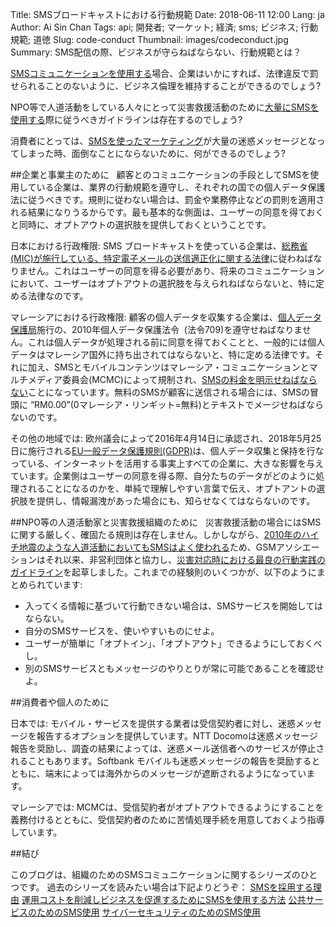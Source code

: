 Title: SMSブロードキャストにおける行動規範
Date: 2018-06-11 12:00
Lang: ja
Author: Ai Sin Chan
Tags: api; 開発者; マーケット; 経済; sms; ビジネス; 行動規範; 道徳
Slug: code-conduct
Thumbnail: images/codeconduct.jpg
Summary: SMS配信の際、ビジネスが守らねばならない、行動規範とは？　



[SMSコミュニケーションを使用する](https://www.xoxzo.com/ja/about/sms-api/)場合、企業はいかにすれば、法律違反で罰せられることのないように、ビジネス倫理を維持することができるのでしょう?

NPO等で人道活動をしている人々にとって災害救援活動のために[大量にSMSを使用する](https://www.xoxzo.com/ja/about/sms-api/)際に従うべきガイドラインは存在するのでしょう? 

消費者にとっては、[SMSを使ったマーケティング](https://www.xoxzo.com/ja/about/sms-api/)が大量の迷惑メッセージとなってしまった時、面倒なことにならないために、何ができるのでしょう?

##企業と事業主のために
 
顧客とのコミュニケーションの手段としてSMSを使用している企業は、業界の行動規範を遵守し、それぞれの国での個人データ保護法に従うべきです。規則に従わない場合は、罰金や業務停止などの罰則を適用される結果になりうるからです。最も基本的な側面は、ユーザーの同意を得ておくと同時に、オプトアウトの選択肢を提供しておくということです。

日本における行政権限: 
SMS ブロードキャストを使っている企業は、[総務省(MIC)が施行している、特定電子メールの送信適正化に関する法律](http://www.soumu.go.jp/main_sosiki/joho_tsusin/d_syohi/m_mail.html?)に従わねばなりません。これはユーザーの同意を得る必要があり、将来のコミュニケーションにおいて、ユーザーはオプトアウトの選択肢を与えられねばならないと、特に定める法律なのです。

マレーシアにおける行政権限: 
顧客の個人データを収集する企業は、[個人データ保護局](http://www.pdp.gov.my/index.php/en/)施行の、2010年個人データ保護法令  (法令709)を遵守せねばなりません。これは個人データが処理される前に同意を得ておくことと、一般的には個人データはマレーシア国外に持ち出されてはならないと、特に定める法律です。それに加え、SMSとモバイルコンテンツはマレーシア・コミュニケーションとマルチメディア委員会(MCMC)によって規制され、[SMSの料金を明示せねばならない](https://www.skmm.gov.my/skmmgovmy/files/attachments/825138GuidelinesMobileContent.pdf)ことになっています。無料のSMSが顧客に送信される場合には、SMSの冒頭に “RM0.00”(0マレーシア・リンギット=無料)とテキストでメージせねばならないのです。

その他の地域では:
欧州議会によって2016年4月14日に承認され、2018年5月25日に施行される[EU一般データ保護規則(GDPR)](https://www.eugdpr.org/)は、個人データ収集と保持を行なっている、インターネットを活用する事実上すべての企業に、大きな影響を与えています。企業側はユーザーの同意を得る際、自分たちのデータがどのように処理されることになるのかを、単純で理解しやすい言葉で伝え、オプトアントの選択肢を提供し、情報漏洩があった場合にも、知らせなくてはならないのです。

##NPO等の人道活動家と災害救援組織のために
 
災害救援活動の場合にはSMSに関する厳しく、確固たる規則は存在しません。しかしながら、[2010年のハイチ地震のような人道活動においてもSMSはよく使われる](https://blog.xoxzo.com/ja/2018/04/18/mobile-public-service/)ため、GSMアソシエーションはそれ以来、非営利団体と協力し、[災害対応時における最良の行動実践のガイドライン](https://www.gsma.com/mobilefordevelopment/programme/mobile-for-humanitarian-innovation/towards-a-code-of-conduct-guidelines-for-the-use-of-sms-in-natural-disasters/)を起草しました。これまでの経験則のいくつかが、以下のようにまとめられています:

- 入ってくる情報に基づいて行動できない場合は、SMSサービスを開始してはならない。
- 自分のSMSサービスを、使いやすいものにせよ。
- ユーザーが簡単に「オプトイン」、「オプトアウト」できるようにしておくべし。
- 別のSMSサービスともメッセージのやりとりが常に可能であることを確認せよ。

##消費者や個人のために

日本では: 
モバイル・サービスを提供する業者は受信契約者に対し、迷惑メッセージを報告するオプションを提供しています。NTT Docomoは迷惑メッセージ報告を奨励し、調査の結果によっては、迷惑メール送信者へのサービスが停止されることもあります。Softbank モバイルも迷惑メッセージの報告を奨励するとともに、端末によっては海外からのメッセージが遮断されるようになっています。

マレーシアでは: 
MCMCは、受信契約者がオプトアウトできるようにすることを義務付けるとともに、受信契約者のために苦情処理手続を用意しておくよう指導しています。

##結び

このブログは、組織のためのSMSコミュニケーションに関するシリーズのひとつです。
過去のシリーズを読みたい場合は下記よりどうぞ：
[SMSを採用する理由](https://blog.xoxzo.com/ja/2018/04/06/why-adopt-sms/)
[運用コストを削減しビジネスを促進するためにSMSを使用する方法](https://blog.xoxzo.com/ja/2018/04/23/boost-your-business/)
[公共サービスのためのSMS使用](https://blog.xoxzo.com/ja/2018/04/18/mobile-public-service/)
[サイバーセキュリティのためのSMS使用](https://blog.xoxzo.com/ja/2018/05/22/2fa-cyber-security/)
